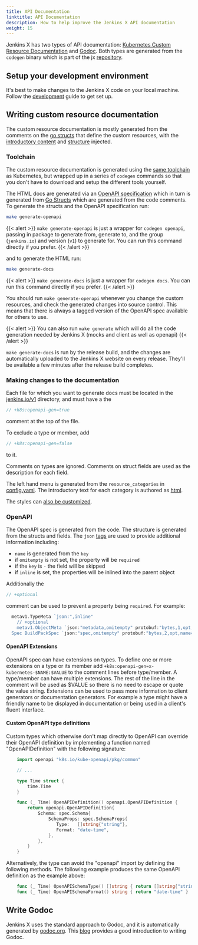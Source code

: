 ```yaml
---
title: API Documentation
linktitle: API Documentation
description: How to help improve the Jenkins X API documentation
weight: 15
---
```


Jenkins X has two types of API documentation: [Kubernetes Custom Resource Documentation](/apidocs/) and [Godoc](https://godoc.org/github.com/jenkins-x/jx).
Both types are generated from the `codegen` binary which is part of the jx [repository](https://github.com/jenkins-x/jx).

## Setup your development environment

It's best to make changes to the Jenkins X code on your local machine. Follow the [development](/docs/contributing/code/) guide
to get set up.

## Writing custom resource documentation

The custom resource documentation is mostly generated from the comments on the [go structs](https://github.com/jenkins-x/jx/tree/master/pkg/apis/jenkins.io/v1) that define the custom resources, with the [introductory content](https://github.com/jenkins-x/jx/tree/master/docs/apidocs/static_includes) and [structure](https://github.com/jenkins-x/jx/blob/master/docs/apidocs/config.yaml) injected.

### Toolchain

The custom resource documentation is generated using the [same toolchain](https://kubernetes.io/docs/contribute/generate-ref-docs/kubernetes-api/) as Kubernetes, but wrapped up in a series of `codegen` commands so that you don't have to download and setup the different tools yourself.

The HTML docs are generated via an [OpenAPI specification](https://github.com/jenkins-x/jx/tree/master/docs/apidocs/openapi-spec) which in turn is generated from [Go Structs](https://github.com/jenkins-x/jx/tree/master/pkg/client/openapi) which are generated from the code comments.
To generate the structs and the OpenAPI specification run:

 ```sh
 make generate-openapi
 ```

 {{< alert >}}
 `make generate-openapi` is just a wrapper for `codegen openapi`, passing in package to generate from, generate to, and the group (`jenkins.io`) and version (`v1`) to generate for.
 You can run this command directly if you prefer.
 {{< /alert >}}

 and to generate the HTML run:

 ```sh
 make generate-docs
 ```

{{< alert >}}
`make generate-docs` is just a wrapper for `codegen docs`. You can run this command directly if you prefer.
{{< /alert >}}

You should run `make generate-openapi` whenever you change the custom resources, and check the generated changes into
 source control. This means that there is always a tagged version of the OpenAPI spec available for others to use.

{{< alert >}}
You can also run `make generate` which will do all the code generation needed by Jenkins X (mocks and client as well
as openapi)
{{< /alert >}}

 `make generate-docs` is run by the release build, and the changes are automatically uploaded to the Jenkins X
 website on every release. They'll be available a few minutes after the release build completes.

### Making changes to the documentation

Each file for which you want to generate docs must be located in the [jenkins.io/v1](https://github.com/jenkins-x/jx/tree/master/pkg/apis/jenkins.io/v1) directory, and must have a the

```go
// +k8s:openapi-gen=true
```

comment at the top of the file.

To exclude a type or member, add

```go
// +k8s:openapi-gen=false
```

to it.

Comments on types are ignored. Comments on struct fields are used as the description for each field.

The left hand menu is generated from the `resource_categories` in [config.yaml](https://github.com/jenkins-x/jx/blob/master/docs/apidocs/config.yaml). The introductory text for each category is authored as
[html](https://github.com/jenkins-x/jx/tree/master/docs/apidocs/static_includes).

The styles can [also be customized](https://github.com/jenkins-x/jx/blob/master/docs/apidocs/static/stylesheet.css).

### OpenAPI

The OpenAPI spec is generated from the code. The structure is generated from the structs and fields. The `json`
[tags](https://golang.org/pkg/encoding/json/#Marshal) are used to provide additional information including:

* `name` is generated from the `key`
* if `omitempty` is not set, the property will be `required`
* if the `key` is `-` the field will be skipped
* if `inline` is set, the properties will be inlined into the parent object

Additionally the

```go
// +optional
```

comment can be used to prevent a property being `required`. For example:

```go
  metav1.TypeMeta `json:",inline"
    // +optional
    metav1.ObjectMeta `json:"metadata,omitempty" protobuf:"bytes,1,opt,name=metadata"`
  Spec BuildPackSpec `json:"spec,omitempty" protobuf:"bytes,2,opt,name=spec"`
```

#### OpenAPI Extensions

OpenAPI spec can have extensions on types. To define one or more extensions on a type or its member
add `+k8s:openapi-gen=x-kubernetes-$NAME:$VALUE` to the comment lines before type/member. A type/member can
have multiple extensions. The rest of the line in the comment will be used as $VALUE so there is no need to
escape or quote the value string. Extensions can be used to pass more information to client generators or
documentation generators. For example a type might have a friendly name to be displayed in documentation or
being used in a client's fluent interface.

#### Custom OpenAPI type definitions

Custom types which otherwise don't map directly to OpenAPI can override their
OpenAPI definition by implementing a function named "OpenAPIDefinition" with
the following signature:

```go
    import openapi "k8s.io/kube-openapi/pkg/common"

    // ...

    type Time struct {
        time.Time
    }

    func (_ Time) OpenAPIDefinition() openapi.OpenAPIDefinition {
        return openapi.OpenAPIDefinition{
            Schema: spec.Schema{
                SchemaProps: spec.SchemaProps{
                   Type:   []string{"string"},
                   Format: "date-time",
                },
            },
        }
    }
```

Alternatively, the type can avoid the "openapi" import by defining the following
methods. The following example produces the same OpenAPI definition as the
example above:

```go
    func (_ Time) OpenAPISchemaType() []string { return []string{"string"} }
    func (_ Time) OpenAPISchemaFormat() string { return "date-time" }
```

## Write Godoc

Jenkins X uses the standard approach to Godoc, and it is automatically generated by [godoc.org](http://godoc.org).
This [blog](https://blog.golang.org/godoc-documenting-go-code) provides a good introduction to writing Godoc.
